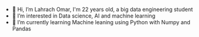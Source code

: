 - 👋 Hi, I’m Lahrach Omar, I'm 22 years old, a big data engineering student
- 👀 I’m interested in Data science, AI and machine learning
- 🌱 I’m currently learning Machine leaning using Python with Numpy and Pandas
